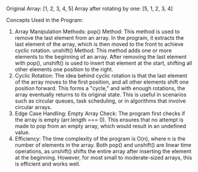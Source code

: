 Original Array:  [1, 2, 3, 4, 5]
Array after rotating by one:  [5, 1, 2, 3, 4]

Concepts Used in the Program:
1. Array Manipulation Methods:
pop() Method:
This method is used to remove the last element from an array.
In the program, it extracts the last element of the array, which is then moved to the front to achieve cyclic rotation.
unshift() Method:
This method adds one or more elements to the beginning of an array.
After removing the last element with pop(), unshift() is used to insert that element at the start, shifting all other elements one position to the right.
2. Cyclic Rotation:
The idea behind cyclic rotation is that the last element of the array moves to the first position, and all other elements shift one position forward.
This forms a "cycle," and with enough rotations, the array eventually returns to its original state.
This is useful in scenarios such as circular queues, task scheduling, or in algorithms that involve circular arrays.
3. Edge Case Handling:
Empty Array Check:
The program first checks if the array is empty (arr.length === 0). This ensures that no attempt is made to pop from an empty array, which would result in an undefined value.
4. Efficiency:
The time complexity of the program is O(n), where n is the number of elements in the array.
Both pop() and unshift() are linear time operations, as unshift() shifts the entire array after inserting the element at the beginning. However, for most small to moderate-sized arrays, this is efficient and works well.